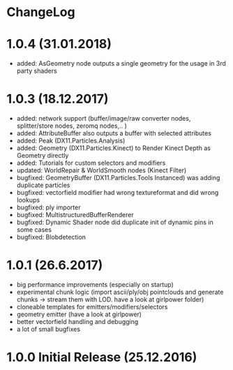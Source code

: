ChangeLog
=========

# 1.0.4 (31.01.2018)
* added: AsGeometry node outputs a single geometry for the usage in 3rd party shaders

# 1.0.3 (18.12.2017)
* added: network support (buffer/image/raw converter nodes, splitter/store nodes, zeromq nodes,.. )
* added: AttributeBuffer also outputs a buffer with selected attributes
* added: Peak (DX11.Particles.Analysis)
* added: Geometry (DX11.Particles.Kinect) to Render Kinect Depth as Geometry directly
* added: Tutorials for custom selectors and modifiers
* updated: WorldRepair & WorldSmooth nodes (Kinect Filter)
* bugfixed: GeometryBuffer (DX11.Particles.Tools Instanced) was adding duplicate particles
* bugfixed: vectorfield modifier had wrong textureformat and did wrong lookups
* bugfixed: ply importer
* bugfixed: MultistructuredBufferRenderer
* bugfixed: Dynamic Shader node did duplicate init of dynamic pins in some cases
* bugfixed: Blobdetection 

# 1.0.1 (26.6.2017)
* big performance improvements (especially on startup)
* experimental chunk logic (import ascii/ply/obj pointclouds and generate chunks -> stream them with LOD. have a look at girlpower folder)
* cloneable templates for emitters/modifiers/selectors
* geometry emitter (have a look at girlpower)
* better vectorfield handling and debugging
* a lot of small bugfixes

# 1.0.0 Initial Release (25.12.2016)
